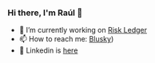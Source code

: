 ### Hi there, I'm Raúl 👋

- 🔭 I’m currently working on [Risk Ledger](https://riskledger.com/)
- 📫 How to reach me: [Blusky](https://bsky.app/profile/raulnaveiras.dev))
- 🔗 Linkedin is [here](https://www.linkedin.com/in/rnaveiras)

